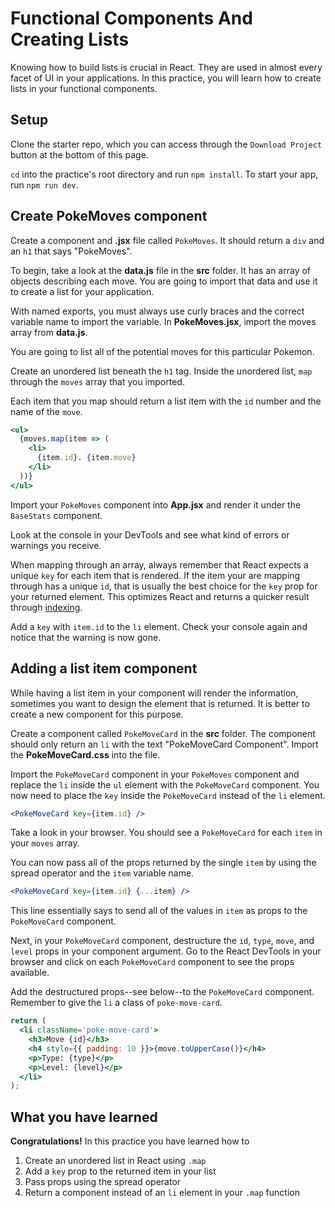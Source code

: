# Functional Components And Creating Lists

Knowing how to build lists is crucial in React. They are used in almost every
facet of UI in your applications. In this practice, you will learn how to create
lists in your functional components.

## Setup

Clone the starter repo, which you can access through the `Download Project`
button at the bottom of this page.

`cd` into the practice's root directory and run `npm install`. To start your
app, run `npm run dev`.

## Create PokeMoves component

Create a component and __.jsx__ file called `PokeMoves`. It should return a
`div` and an `h1` that says "PokeMoves".

To begin, take a look at the __data.js__ file in the __src__ folder. It has an
array of objects describing each move. You are going to import that data and use
it to create a list for your application.

With named exports, you must always use curly braces and the correct variable
name to import the variable. In __PokeMoves.jsx__, import the moves array from
__data.js__.

You are going to list all of the potential moves for this particular Pokemon.

Create an unordered list beneath the `h1` tag. Inside the unordered list, `map`
through the `moves` array that you imported.

Each item that you map should return a list item with the `id` number and the
name of the `move`.

```jsx
<ul>
  {moves.map(item => (
    <li>
      {item.id}. {item.move}
    </li>
  ))}
</ul>
```

Import your `PokeMoves` component into __App.jsx__ and render it under the
 `BaseStats` component.

Look at the console in your DevTools and see what kind of errors or warnings you
receive.

When mapping through an array, always remember that React expects a unique
`key` for each item that is rendered. If the item your are mapping through
has a unique `id`, that is usually the best choice for the `key` prop for your
returned element. This optimizes React and returns a quicker result through
[indexing][keys-and-lists].

Add a `key` with `item.id` to the `li` element. Check your console again and
notice that the warning is now gone.

## Adding a list item component

While having a list item in your component will render the information,
sometimes you want to design the element that is returned. It is better to
create a new component for this purpose.

Create a component called `PokeMoveCard` in the __src__ folder. The component
should only return an `li` with the text "PokeMoveCard Component". Import the
__PokeMoveCard.css__ into the file.

Import the `PokeMoveCard` component in your `PokeMoves` component and
replace the `li` inside the `ul` element with the `PokeMoveCard` component.
You now need to place the `key` inside the `PokeMoveCard` instead of the `li`
element.

```jsx
<PokeMoveCard key={item.id} />
```

Take a look in your browser. You should see a `PokeMoveCard` for each `item` in
your `moves` array.

You can now pass all of the props returned by the single `item` by using the
spread operator and the `item` variable name.

```jsx
<PokeMoveCard key={item.id} {...item} />
```

This line essentially says to send all of the values in `item` as props to the
`PokeMoveCard` component.

Next, in your `PokeMoveCard` component, destructure the `id`, `type`, `move`,
and `level` props in your component argument. Go to the React DevTools in your
browser and click on each `PokeMoveCard` component to see the props available.

Add the destructured props--see below--to the `PokeMoveCard` component. Remember
to give the `li` a class of `poke-move-card`.

```jsx
return (
  <li className='poke-move-card'>
    <h3>Move {id}</h3>
    <h4 style={{ padding: 10 }}>{move.toUpperCase()}</h4>
    <p>Type: {type}</p>
    <p>Level: {level}</p>
  </li>
);
```

## What you have learned

**Congratulations!** In this practice you have learned how to

1. Create an unordered list in React using `.map`
2. Add a `key` prop to the returned item in your list
3. Pass props using the spread operator
4. Return a component instead of an `li` element in your `.map` function

[keys-and-lists]: https://react.dev/learn/rendering-lists#keeping-list-items-in-order-with-key
